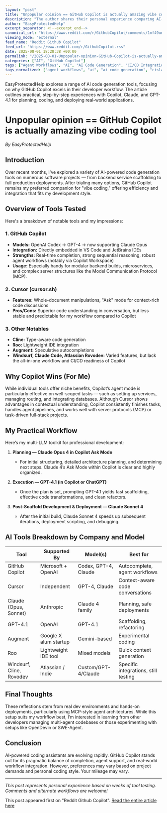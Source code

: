 ```yaml
---
layout: "post"
title: "Unpopular opinion == GitHub Copilot is actually amazing vibe coding tool"
description: "The author shares their personal experience comparing AI-powered coding tools, explaining why GitHub Copilot stands out for modular backend development, agent workflows, and seamless IDE integration. They detail a multi-LLM workflow involving Copilot, Claude, and GPT-4.1 for planning, execution, and deployment in real-world applications."
author: "EasyProtectedHelp"
excerpt_separator: <!--excerpt_end-->
canonical_url: "https://www.reddit.com/r/GithubCopilot/comments/1mf49un/unpopular_opinion_github_copilot_is_actually/"
viewing_mode: "external"
feed_name: "Reddit Github Copilot"
feed_url: "https://www.reddit.com/r/GithubCopilot.rss"
date: 2025-08-01 18:28:38 +00:00
permalink: "/2025-08-01-Unpopular-opinion-GitHub-Copilot-is-actually-amazing-vibe-coding-tool.html"
categories: ["AI", "GitHub Copilot"]
tags: ["Agent Workflows", "AI", "AI Code Generation", "CI/CD Integration", "Claude Opus", "Claude Sonnet", "Community", "Copilot Workspace", "Cursor", "GitHub Copilot", "GPT 4.1", "JetBrains IDE", "Microservices", "Software Development", "VS Code"]
tags_normalized: ["agent workflows", "ai", "ai code generation", "cislashcd integration", "claude opus", "claude sonnet", "community", "copilot workspace", "cursor", "github copilot", "gpt 4dot1", "jetbrains ide", "microservices", "software development", "vs code"]
---
```


EasyProtectedHelp explores a range of AI code generation tools, focusing on why GitHub Copilot excels in their developer workflow. The article outlines practical, step-by-step experiences with Copilot, Claude, and GPT-4.1 for planning, coding, and deploying real-world applications.<!--excerpt_end-->

# Unpopular opinion == GitHub Copilot is actually amazing vibe coding tool

*By EasyProtectedHelp*

## Introduction

Over recent months, I've explored a variety of AI-powered code generation tools on numerous software projects — from backend service scaffolding to full production deployments. After trialing many options, GitHub Copilot remains my preferred companion for "vibe coding," offering efficiency and integration that fits my development style.

## Overview of Tools Tested

Here's a breakdown of notable tools and my impressions:

### 1. **GitHub Copilot**

- **Models:** OpenAI Codex → GPT-4 → now supporting Claude Opus
- **Integration:** Directly embedded in VS Code and JetBrains IDEs
- **Strengths:** Real-time completion, strong sequential reasoning, robust agent workflows (notably via Copilot Workspace)
- **Usage:** Especially handy for modular backend builds, microservices, and complex server structures like the Model Communication Protocol (MCP).

### 2. **Cursor (cursor.sh)**

- **Features:** Whole-document manipulations, "Ask" mode for context-rich code discussions
- **Pros/Cons:** Superior code understanding in conversation, but less stable and predictable for my workflow compared to Copilot

### 3. **Other Notables**

- **Cline:** Type-aware code generation
- **Roo:** Lightweight IDE integration
- **Augment:** Speculative autocompletions
- **Windsurf, Claude Code, Atlassian Rovodev:** Varied features, but lack the all-in-one workflow and CI/CD readiness of Copilot

## Why Copilot Wins (For Me)

While individual tools offer niche benefits, Copilot’s agent mode is particularly effective on well-scoped tasks — such as setting up services, managing routing, and integrating databases. Although Cursor shows advantages in contextual understanding, Copilot consistently finishes tasks, handles agent pipelines, and works well with server protocols (MCP) or task-driven full-stack projects.

## My Practical Workflow

Here’s my multi-LLM toolkit for professional development:

1. **Planning — Claude Opus 4 in Copilot Ask Mode**
   - For initial structuring, detailed architecture planning, and determining next steps. Claude 4’s Ask Mode within Copilot is clear and highly organized.

2. **Execution — GPT-4.1 (in Copilot or ChatGPT)**
   - Once the plan is set, prompting GPT-4.1 yields fast scaffolding, effective code transformations, and clean refactors.

3. **Post-Scaffold Development & Deployment — Claude Sonnet 4**
   - After the initial build, Claude Sonnet 4 speeds up subsequent iterations, deployment scripting, and debugging.

## AI Tools Breakdown by Company and Model

| Tool              | Supported By          | Model(s)              | Best for                              |
|-------------------|----------------------|-----------------------|---------------------------------------|
| GitHub Copilot    | Microsoft + OpenAI   | Codex, GPT-4, Claude  | Autocomplete, agent workflows         |
| Cursor            | Independent          | GPT-4, Claude         | Context-aware code conversations      |
| Claude (Opus, Sonnet) | Anthropic        | Claude 4 family        | Planning, safe deployments            |
| GPT-4.1           | OpenAI               | GPT-4.1                | Scaffolding, refactoring              |
| Augment           | Google X alum startup| Gemini-based           | Experimental coding                   |
| Roo               | Lightweight IDE tool | Mixed models           | Quick context generation              |
| Windsurf, Cline, Rovodev | Atlassian / Indie | Custom/GPT-4/Claude | Specific integrations, still testing  |

## Final Thoughts

These reflections stem from real dev environments and hands-on deployments, particularly using MCP-style agent architectures. While this setup suits my workflow best, I’m interested in learning from other developers managing multi-agent codebases or those experimenting with setups like OpenDevin or SWE-Agent.

## Conclusion

AI-powered coding assistants are evolving rapidly. GitHub Copilot stands out for its pragmatic balance of completion, agent support, and real-world workflow integration. However, preferences may vary based on project demands and personal coding style. Your mileage may vary.

---
*This post represents personal experience based on weeks of tool testing. Comments and alternate workflows are welcome!*

This post appeared first on "Reddit Github Copilot". [Read the entire article here](https://www.reddit.com/r/GithubCopilot/comments/1mf49un/unpopular_opinion_github_copilot_is_actually/)
